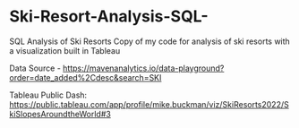 # Ski-Resort-Analysis-SQL-
SQL Analysis of Ski Resorts 
Copy of my code for analysis of ski resorts with a visualization built in Tableau

Data Source - https://mavenanalytics.io/data-playground?order=date_added%2Cdesc&search=SKI

Tableau Public Dash: https://public.tableau.com/app/profile/mike.buckman/viz/SkiResorts2022/SkiSlopesAroundtheWorld#3
